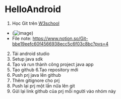 # HelloAndroid
1. Học Git trên [W3school]((https://www.w3schools.com/git/default.asp))
  * (![image](htps://github.com/user-attachments/assets/118b6574-13b3-439d-838e-7eadb22c6016))
  * File note: https://www.notion.so/Git-bbe19eefc60f4566938ecc5c6f03c8bc?pvs=4
2. Tải android studio
3. Setup java sdk
4. Tạo và run thành công project java app 
5. Tạo github
6.Tạo repository mới
7. Push prj java lên github
8. Thêm gitignore cho prj
9. Push lại prj một lần nữa lên git
10. Gửi lại link github của prj mỗi người vào nhóm này
